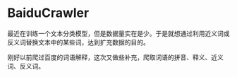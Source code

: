 # BaiduCrawler

最近在训练一个文本分类模型，但是数据量实在是少。于是就想通过利用近义词或反义词替换文本中的某些词，达到扩充数据的目的。

刚好以前爬过百度的词语解释，这次又做些补充，爬取词语的拼音、释义、近义词、反义词。
